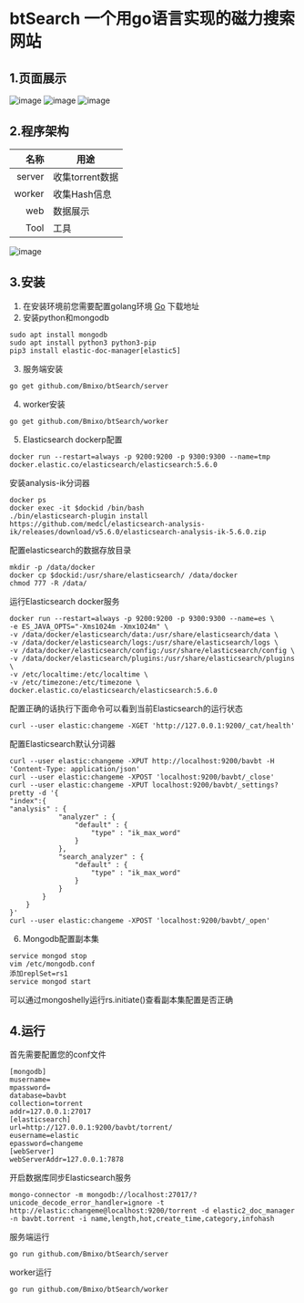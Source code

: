 # btSearch  一个用go语言实现的磁力搜索网站  

## 1.页面展示

![image](https://raw.githubusercontent.com/Bmixo/btSearch/master/example/index_old.png)
![image](https://raw.githubusercontent.com/Bmixo/btSearch/master/example/index.PNG)
![image](https://raw.githubusercontent.com/Bmixo/btSearch/master/example/detail.PNG)
## 2.程序架构
名称   |  用途
|------------:|-----------
server |  收集torrent数据
worker | 收集Hash信息
web    |  数据展示
Tool   | 工具

![image](https://raw.githubusercontent.com/Bmixo/btSearch/master/example/framework.png)

## 3.安装
1. 在安装环境前您需要配置golang环境  [Go](https://golang.org/) 下载地址
2. 安装python和mongodb
```
sudo apt install mongodb
sudo apt install python3 python3-pip
pip3 install elastic-doc-manager[elastic5]
```
3. 服务端安装
```
go get github.com/Bmixo/btSearch/server
```
4. worker安装
```
go get github.com/Bmixo/btSearch/worker
```

5. Elasticsearch dockerp配置
```
docker run --restart=always -p 9200:9200 -p 9300:9300 --name=tmp docker.elastic.co/elasticsearch/elasticsearch:5.6.0
```

安装analysis-ik分词器
```
docker ps
docker exec -it $dockid /bin/bash
./bin/elasticsearch-plugin install https://github.com/medcl/elasticsearch-analysis-ik/releases/download/v5.6.0/elasticsearch-analysis-ik-5.6.0.zip

```
配置elasticsearch的数据存放目录
```
mkdir -p /data/docker
docker cp $dockid:/usr/share/elasticsearch/ /data/docker
chmod 777 -R /data/
```
运行Elasticsearch docker服务
```
docker run --restart=always -p 9200:9200 -p 9300:9300 --name=es \
-e ES_JAVA_OPTS="-Xms1024m -Xmx1024m" \
-v /data/docker/elasticsearch/data:/usr/share/elasticsearch/data \
-v /data/docker/elasticsearch/logs:/usr/share/elasticsearch/logs \
-v /data/docker/elasticsearch/config:/usr/share/elasticsearch/config \
-v /data/docker/elasticsearch/plugins:/usr/share/elasticsearch/plugins \
-v /etc/localtime:/etc/localtime \
-v /etc/timezone:/etc/timezone \
docker.elastic.co/elasticsearch/elasticsearch:5.6.0
```

配置正确的话执行下面命令可以看到当前Elasticsearch的运行状态
```
curl --user elastic:changeme -XGET 'http://127.0.0.1:9200/_cat/health'
``` 
配置Elasticsearch默认分词器
```
curl --user elastic:changeme -XPUT http://localhost:9200/bavbt -H 'Content-Type: application/json'
curl --user elastic:changeme -XPOST 'localhost:9200/bavbt/_close'
curl --user elastic:changeme -XPUT localhost:9200/bavbt/_settings?pretty -d '{
"index":{
"analysis" : {
            "analyzer" : {
                "default" : {
                    "type" : "ik_max_word"
                }
            },
			"search_analyzer" : {
                "default" : {
                    "type" : "ik_max_word"
                }
            }
        }
    }
}'
curl --user elastic:changeme -XPOST 'localhost:9200/bavbt/_open'
```

6. Mongodb配置副本集
```
service mongod stop
vim /etc/mongodb.conf
添加replSet=rs1
service mongod start
```
可以通过mongoshelly运行rs.initiate()查看副本集配置是否正确





## 4.运行

首先需要配置您的conf文件
```
[mongodb]
musername=
mpassword=
database=bavbt
collection=torrent
addr=127.0.0.1:27017
[elasticsearch]
url=http://127.0.0.1:9200/bavbt/torrent/
eusername=elastic
epassword=changeme
[webServer]
webServerAddr=127.0.0.1:7878
```

开启数据库同步Elasticsearch服务

```
mongo-connector -m mongodb://localhost:27017/?unicode_decode_error_handler=ignore -t http://elastic:changeme@localhost:9200/torrent -d elastic2_doc_manager -n bavbt.torrent -i name,length,hot,create_time,category,infohash
```


服务端运行
```
go run github.com/Bmixo/btSearch/server
```
worker运行
```
go run github.com/Bmixo/btSearch/worker
```







